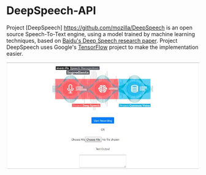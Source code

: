 # DeepSpeech-API

Project [DeepSpeech] https://github.com/mozilla/DeepSpeech is an open source Speech-To-Text engine, using a model trained by machine learning techniques, based on [Baidu's Deep Speech research paper](https://arxiv.org/abs/1412.5567). Project DeepSpeech uses Google's [TensorFlow](https://www.tensorflow.org/) project to make the implementation easier.

![alt text](https://github.com/AASHISHAG/DeepSpeech-API/blob/master/images/deepSpeech-api.JPG)
